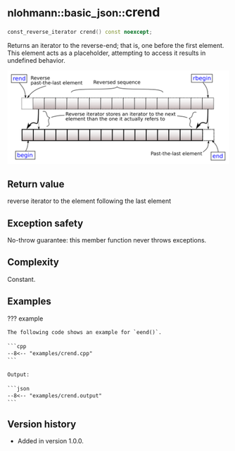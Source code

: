 # <small>nlohmann::basic_json::</small>crend

```cpp
const_reverse_iterator crend() const noexcept;
```

Returns an iterator to the reverse-end; that is, one before the first element. This element acts as a placeholder,
attempting to access it results in undefined behavior.

![Illustration from cppreference.com](../../images/range-rbegin-rend.svg)

## Return value

reverse iterator to the element following the last element

## Exception safety

No-throw guarantee: this member function never throws exceptions.

## Complexity

Constant.

## Examples

??? example

    The following code shows an example for `eend()`.
    
    ```cpp
    --8<-- "examples/crend.cpp"
    ```
    
    Output:
    
    ```json
    --8<-- "examples/crend.output"
    ```

## Version history

- Added in version 1.0.0.
